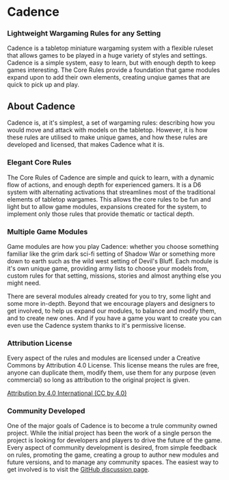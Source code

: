 # Cadence

### Lightweight Wargaming Rules for any Setting

Cadence is a tabletop miniature wargaming system with a flexible ruleset that allows games to be played in a huge variety of styles and settings. Cadence is a simple system, easy to learn, but with enough depth to keep games interesting. The Core Rules provide a foundation that game modules expand upon to add their own elements, creating unqiue games that are quick to pick up and play.

## About Cadence

Cadence is, at it's simplest, a set of wargaming rules: describing how you would move and attack with models on the tabletop. However, it is how these rules are utilised to make unique games, and how these rules are developed and licensed, that makes Cadence what it is.

### Elegant Core Rules

The Core Rules of Cadence are simple and quick to learn, with a dynamic flow of actions, and enough depth for experienced gamers. It is a D6 system with alternating activations that streamlines most of the traditional elements of tabletop wargames. This allows the core rules to be fun and light but to allow game modules, expansions created for the system, to implement only those rules that provide thematic or tactical depth.

### Multiple Game Modules

Game modules are how you play Cadence: whether you choose something familiar like the grim dark sci-fi setting of Shadow War or something more down to earth such as the wild west setting of Devil's Bluff. Each module is it's own unique game, providing army lists to choose your models from, custom rules for that setting, missions, stories and almost anything else you might need.

There are several modules already created for you to try, some light and some more in-depth. Beyond that we encourage players and designers to get involved, to help us expand our modules, to balance and modify them, and to create new ones. And if you have a game you want to create you can even use the Cadence system thanks to it's permissive license.

### Attribution License

Every aspect of the rules and modules are licensed under a Creative Commons by Attribution 4.0 License. This license means the rules are free, anyone can duplicate them, modify them, use them for any purpose (even commercial) so long as attribution to the original project is given.

[Attribution by 4.0 International (CC by 4.0)](https://creativecommons.org/licenses/by/4.0/)

### Community Developed

One of the major goals of Cadence is to become a trule community owned project. While the initial project has been the work of a single person the project is looking for developers and players to drive the future of the game. Every aspect of community development is desired, from simple feedback on rules, promoting the game, creating a group to author new modules and future versions, and to manage any community spaces. The easiest way to get involved is to visit the [GitHub discussion page](https://github.com/open-source-tabletop/cadence/discussions).